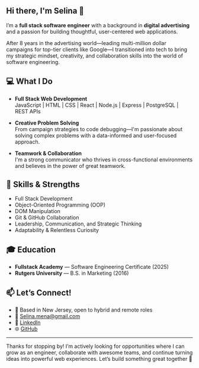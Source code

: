 ## Hi there, I'm Selina 👋

I’m a **full stack software engineer** with a background in **digital advertising** and a passion for building thoughtful, user-centered web applications.

After 8 years in the advertising world—leading multi-million dollar campaigns for top-tier clients like Google—I transitioned into tech to bring my strategic mindset, creativity, and collaboration skills into the world of software engineering.

## 💻 What I Do

- **Full Stack Web Development**  
  JavaScript | HTML | CSS | React | Node.js | Express | PostgreSQL | REST APIs

- **Creative Problem Solving**  
  From campaign strategies to code debugging—I'm passionate about solving complex problems with a data-informed and user-focused approach.

- **Teamwork & Collaboration**  
  I'm a strong communicator who thrives in cross-functional environments and believes in the power of great teamwork.

## 🧠 Skills & Strengths

- Full Stack Development
- Object-Oriented Programming (OOP)
- DOM Manipulation
- Git & GitHub Collaboration
- Leadership, Communication, and Strategic Thinking
- Adaptability & Relentless Curiosity

## 🎓 Education

- **Fullstack Academy** — Software Engineering Certificate (2025)  
- **Rutgers University** — B.S. in Marketing (2016)

## 📫 Let’s Connect!

- 📍 Based in New Jersey, open to hybrid and remote roles  
- 📧 [Selina.mena@gmail.com](mailto:Selina.mena@gmail.com)  
- 💼 [LinkedIn](https://linkedin.com/in/selina-mena)  
- 🌐 [GitHub](https://github.com/selina-M28)

---

Thanks for stopping by! I’m actively looking for opportunities where I can grow as an engineer, collaborate with awesome teams, and continue turning ideas into powerful web experiences. Let’s build something great together 🚀


<!--
**Selina-M28/Selina-M28** is a ✨ _special_ ✨ repository because its `README.md` (this file) appears on your GitHub profile.

Here are some ideas to get you started:

- 🔭 I’m currently working on ...
- 🌱 I’m currently learning 
- 👯 I’m looking to collaborate on ...
- 🤔 I’m looking for help with ...
- 💬 Ask me about ...
- 📫 How to reach me: ...
- 😄 Pronouns: ...
- ⚡ Fun fact: ...
-->
